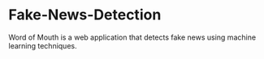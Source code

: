 # Fake-News-Detection
Word of Mouth is a web application that detects fake news using machine learning techniques.
